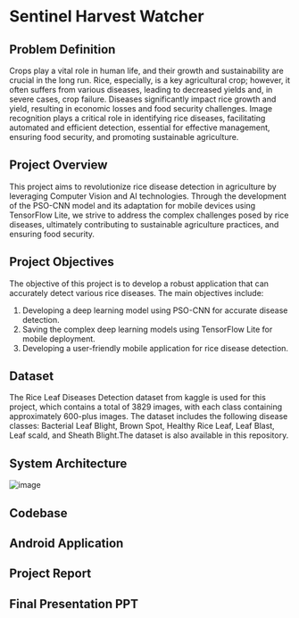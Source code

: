 # Sentinel Harvest Watcher

## Problem Definition

Crops play a vital role in human life, and their growth and sustainability are crucial in the long run. Rice, especially, is a key agricultural crop; however, it often suffers from various diseases, leading to decreased yields and, in severe cases, crop failure. Diseases significantly impact rice growth and yield, resulting in economic losses and food security challenges. Image recognition plays a critical role in identifying rice diseases, facilitating automated and efficient detection, essential for effective management, ensuring food security, and promoting sustainable agriculture.

## Project Overview

This project aims to revolutionize rice disease detection in agriculture by leveraging Computer Vision and AI technologies. Through the development of the PSO-CNN model and its adaptation for mobile devices using TensorFlow Lite, we strive to address the complex challenges posed by rice diseases, ultimately contributing to sustainable agriculture practices, and ensuring food security.

## Project Objectives

The objective of this project is to develop a robust application that can accurately detect various rice diseases. The main objectives include:

1. Developing a deep learning model using PSO-CNN for accurate disease detection.
2. Saving the complex deep learning models using TensorFlow Lite for mobile deployment.
3. Developing a user-friendly mobile application for rice disease detection.

## Dataset

The Rice Leaf Diseases Detection dataset from kaggle is used for this project, which contains a total of 3829 images, with each class containing approximately 600-plus images. The dataset includes the following disease classes: Bacterial Leaf Blight, Brown Spot, Healthy Rice Leaf, Leaf Blast, Leaf scald, and Sheath Blight.The dataset is also available in this repository.

## System Architecture

![image](https://github.com/Anshul-AM/Sentinel_Harvest_Watcher/assets/150291680/9b130748-82ac-4a91-b927-89df1ecb421a)

## Codebase
## Android Application
## Project Report
## Final Presentation PPT
